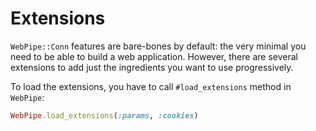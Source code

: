 # Extensions

`WebPipe::Conn` features are bare-bones by default: the very minimal you need
to be able to build a web application. However, there are several extensions to
add just the ingredients you want to use progressively.

To load the extensions, you have to call `#load_extensions` method in
`WebPipe`:

```ruby
WebPipe.load_extensions(:params, :cookies)
```
